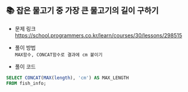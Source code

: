 ## 📚 잡은 물고기 중 가장 큰 물고기의 길이 구하기
- 문제 링크
  <br />https://school.programmers.co.kr/learn/courses/30/lessons/298515

- 풀이 방법
  <br /> `MAX함수, CONCAT함수로 결과에 cm 붙이기` 
  
- 풀이 코드
```sql
SELECT CONCAT(MAX(length), 'cm') AS MAX_LENGTH
FROM fish_info;
``` 

